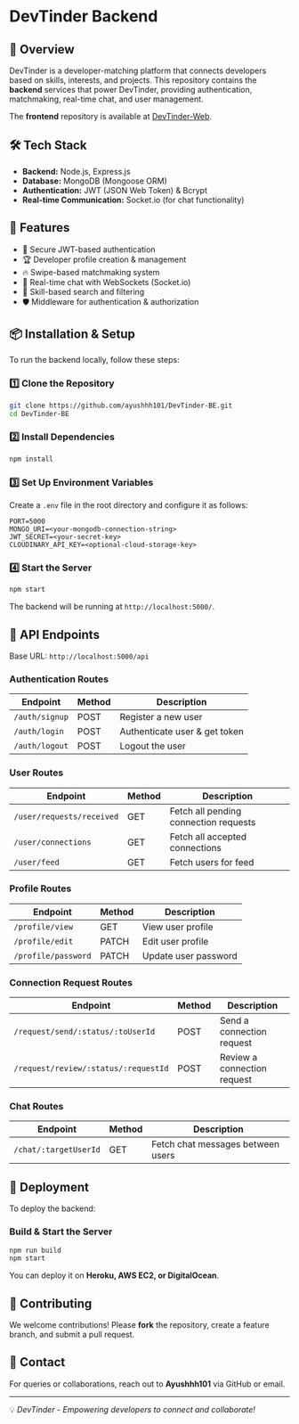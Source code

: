 # DevTinder Backend

## 🚀 Overview
DevTinder is a developer-matching platform that connects developers based on skills, interests, and projects. This repository contains the **backend** services that power DevTinder, providing authentication, matchmaking, real-time chat, and user management.

The **frontend** repository is available at [DevTinder-Web](https://github.com/ayushhh101/devTinder-web).

## 🛠 Tech Stack
- **Backend:** Node.js, Express.js
- **Database:** MongoDB (Mongoose ORM)
- **Authentication:** JWT (JSON Web Token) & Bcrypt
- **Real-time Communication:** Socket.io (for chat functionality)

## 🌟 Features
- 🔐 Secure JWT-based authentication
- 🏆 Developer profile creation & management
- 🔥 Swipe-based matchmaking system
- 💬 Real-time chat with WebSockets (Socket.io)
- 🎯 Skill-based search and filtering
- 🛡️ Middleware for authentication & authorization

## 📦 Installation & Setup
To run the backend locally, follow these steps:

### 1️⃣ Clone the Repository
```bash
git clone https://github.com/ayushhh101/DevTinder-BE.git
cd DevTinder-BE
```

### 2️⃣ Install Dependencies
```bash
npm install
```

### 3️⃣ Set Up Environment Variables
Create a `.env` file in the root directory and configure it as follows:
```env
PORT=5000
MONGO_URI=<your-mongodb-connection-string>
JWT_SECRET=<your-secret-key>
CLOUDINARY_API_KEY=<optional-cloud-storage-key>
```

### 4️⃣ Start the Server
```bash
npm start
```
The backend will be running at `http://localhost:5000/`.

## 📡 API Endpoints
Base URL: `http://localhost:5000/api`

### Authentication Routes
| Endpoint          | Method | Description                      |
|------------------|--------|----------------------------------|
| `/auth/signup`   | POST   | Register a new user             |
| `/auth/login`    | POST   | Authenticate user & get token   |
| `/auth/logout`   | POST   | Logout the user                 |

### User Routes
| Endpoint                     | Method | Description                                   |
|------------------------------|--------|-----------------------------------------------|
| `/user/requests/received`    | GET    | Fetch all pending connection requests        |
| `/user/connections`          | GET    | Fetch all accepted connections               |
| `/user/feed`                 | GET    | Fetch users for feed                         |

### Profile Routes
| Endpoint               | Method | Description                          |
|------------------------|--------|--------------------------------------|
| `/profile/view`        | GET    | View user profile                   |
| `/profile/edit`        | PATCH  | Edit user profile                    |
| `/profile/password`    | PATCH  | Update user password                 |

### Connection Request Routes
| Endpoint                          | Method | Description                                  |
|-----------------------------------|--------|----------------------------------------------|
| `/request/send/:status/:toUserId` | POST   | Send a connection request                   |
| `/request/review/:status/:requestId` | POST | Review a connection request                 |

### Chat Routes
| Endpoint                 | Method | Description                          |
|--------------------------|--------|--------------------------------------|
| `/chat/:targetUserId`    | GET    | Fetch chat messages between users   |

## 🚀 Deployment
To deploy the backend:

### Build & Start the Server
```bash
npm run build
npm start
```
You can deploy it on **Heroku, AWS EC2, or DigitalOcean**.

## 🤝 Contributing
We welcome contributions! Please **fork** the repository, create a feature branch, and submit a pull request.

## 📩 Contact
For queries or collaborations, reach out to **Ayushhh101** via GitHub or email.

---
💡 *DevTinder - Empowering developers to connect and collaborate!*
